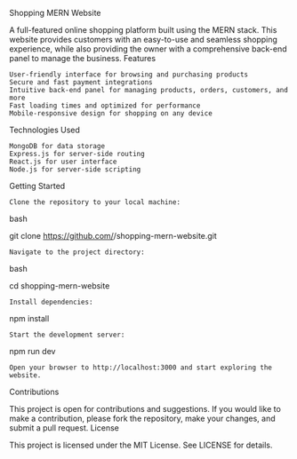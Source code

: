 Shopping MERN Website

A full-featured online shopping platform built using the MERN stack. This website provides customers with an easy-to-use and seamless shopping experience, while also providing the owner with a comprehensive back-end panel to manage the business.
Features

    User-friendly interface for browsing and purchasing products
    Secure and fast payment integrations
    Intuitive back-end panel for managing products, orders, customers, and more
    Fast loading times and optimized for performance
    Mobile-responsive design for shopping on any device

Technologies Used

    MongoDB for data storage
    Express.js for server-side routing
    React.js for user interface
    Node.js for server-side scripting

Getting Started

    Clone the repository to your local machine:

bash

git clone https://github.com/<username>/shopping-mern-website.git

    Navigate to the project directory:

bash

cd shopping-mern-website

    Install dependencies:

npm install

    Start the development server:

npm run dev

    Open your browser to http://localhost:3000 and start exploring the website.

Contributions

This project is open for contributions and suggestions. If you would like to make a contribution, please fork the repository, make your changes, and submit a pull request.
License

This project is licensed under the MIT License. See LICENSE for details.
